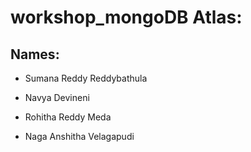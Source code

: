 # workshop_mongoDB Atlas:

## Names:

- Sumana Reddy Reddybathula

- Navya Devineni

- Rohitha Reddy Meda

- Naga Anshitha Velagapudi
